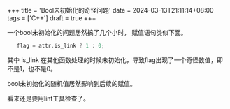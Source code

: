 +++
title = 'Bool未初始化的奇怪问题'
date = 2024-03-13T21:11:14+08:00
tags = ['C++']
draft = true
+++

一个bool未初始化的问题居然搞了几个小时， 赋值语句类似下面。

```C++
   flag = attr.is_link ? 1 : 0;
```

其中  is_link 在其他函数处理的时候未初始化，导致flag出现了一个奇怪数值，即不是1，也不是0。

bool未初始化的随机值居然影响到后续的赋值。

看来还是要用lint工具检查了。
